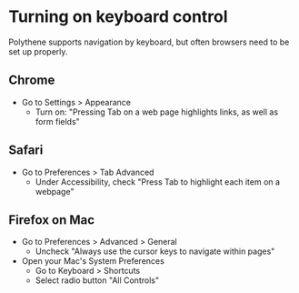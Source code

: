 # Turning on keyboard control

Polythene supports navigation by keyboard, but often browsers need to be set up properly.

## Chrome

* Go to Settings > Appearance
  * Turn on: "Pressing Tab on a web page highlights links, as well as form fields"

## Safari

* Go to Preferences > Tab Advanced
  * Under Accessibility, check "Press Tab to highlight each item on a webpage"

## Firefox on Mac

* Go to Preferences > Advanced > General
  * Uncheck "Always use the cursor keys to navigate within pages"
* Open your Mac's System Preferences
  * Go to Keyboard > Shortcuts
  * Select radio button  "All Controls"

